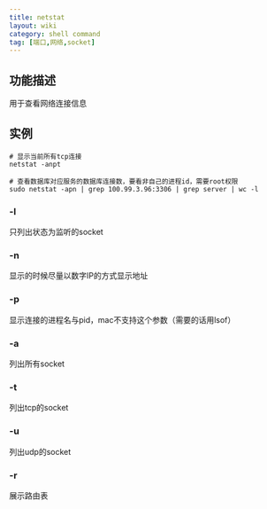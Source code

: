 ```yaml
---
title: netstat
layout: wiki
category: shell command
tag: [端口,网络,socket]
---
```


## 功能描述

用于查看网络连接信息


## 实例

```shell
# 显示当前所有tcp连接
netstat -anpt

# 查看数据库对应服务的数据库连接数，要看非自己的进程id，需要root权限
sudo netstat -apn | grep 100.99.3.96:3306 | grep server | wc -l
```

### -l

只列出状态为监听的socket

### -n

显示的时候尽量以数字IP的方式显示地址

### -p

显示连接的进程名与pid，mac不支持这个参数（需要的话用lsof）

### -a

列出所有socket

### -t

列出tcp的socket

### -u

列出udp的socket

### -r

展示路由表
